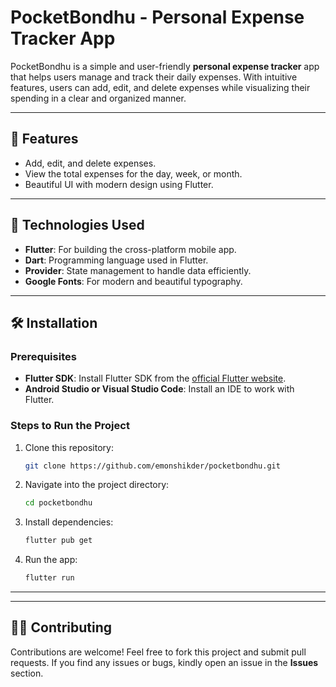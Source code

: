 # PocketBondhu - Personal Expense Tracker App

PocketBondhu is a simple and user-friendly **personal expense tracker** app that helps users manage and track their daily expenses. With intuitive features, users can add, edit, and delete expenses while visualizing their spending in a clear and organized manner.

---

## 📱 Features

- Add, edit, and delete expenses.
- View the total expenses for the day, week, or month.
- Beautiful UI with modern design using Flutter.

---

## 🚀 Technologies Used

- **Flutter**: For building the cross-platform mobile app.
- **Dart**: Programming language used in Flutter.
- **Provider**: State management to handle data efficiently.
- **Google Fonts**: For modern and beautiful typography.

---

## 🛠️ Installation

### Prerequisites

- **Flutter SDK**: Install Flutter SDK from the [official Flutter website](https://flutter.dev/docs/get-started/install).
- **Android Studio or Visual Studio Code**: Install an IDE to work with Flutter.

### Steps to Run the Project

1. Clone this repository:

   ```bash
   git clone https://github.com/emonshikder/pocketbondhu.git
   ```

2. Navigate into the project directory:

   ```bash
   cd pocketbondhu
   ```

3. Install dependencies:

   ```bash
   flutter pub get
   ```

4. Run the app:

   ```bash
   flutter run
   ```

---

---

## 👨‍💻 Contributing

Contributions are welcome! Feel free to fork this project and submit pull requests. If you find any issues or bugs, kindly open an issue in the **Issues** section.
